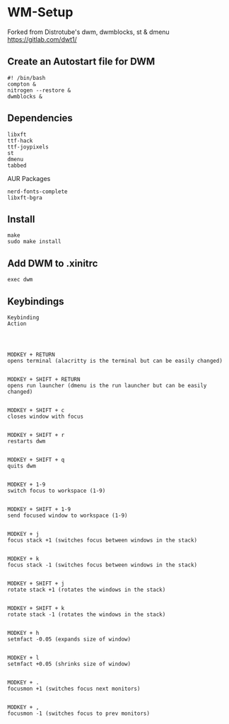 # WM-Setup

Forked from Distrotube's dwm, dwmblocks, st & dmenu
https://gitlab.com/dwt1/

## Create an Autostart file for DWM
```
#! /bin/bash 
compton &
nitrogen --restore &
dwmblocks &
```
## Dependencies
```
libxft
ttf-hack
ttf-joypixels
st
dmenu
tabbed
```
AUR Packages
```
nerd-fonts-complete
libxft-bgra
```
## Install
```
make
sudo make install
```
## Add DWM to .xinitrc
```
exec dwm
```
## Keybindings
```
Keybinding
Action




MODKEY + RETURN
opens terminal (alacritty is the terminal but can be easily changed)


MODKEY + SHIFT + RETURN
opens run launcher (dmenu is the run launcher but can be easily changed)


MODKEY + SHIFT + c
closes window with focus


MODKEY + SHIFT + r
restarts dwm


MODKEY + SHIFT + q
quits dwm


MODKEY + 1-9
switch focus to workspace (1-9)


MODKEY + SHIFT + 1-9
send focused window to workspace (1-9)


MODKEY + j
focus stack +1 (switches focus between windows in the stack)


MODKEY + k
focus stack -1 (switches focus between windows in the stack)


MODKEY + SHIFT + j
rotate stack +1 (rotates the windows in the stack)


MODKEY + SHIFT + k
rotate stack -1 (rotates the windows in the stack)


MODKEY + h
setmfact -0.05 (expands size of window)


MODKEY + l
setmfact +0.05 (shrinks size of window)


MODKEY + .
focusmon +1 (switches focus next monitors)


MODKEY + ,
focusmon -1 (switches focus to prev monitors)
```
